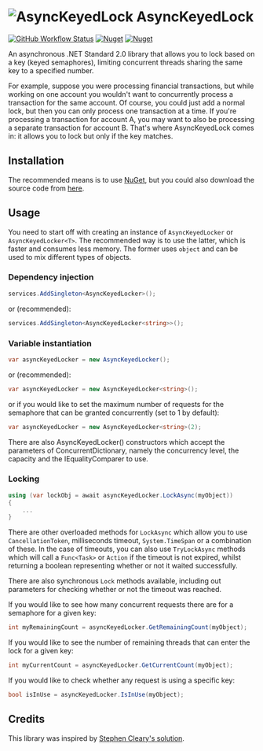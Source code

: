 # ![AsyncKeyedLock](https://raw.githubusercontent.com/MarkCiliaVincenti/AsyncKeyedLock/master/logo32.png) AsyncKeyedLock
[![GitHub Workflow Status](https://img.shields.io/github/workflow/status/MarkCiliaVincenti/AsyncKeyedLock/.NET?logo=github&style=for-the-badge)](https://actions-badge.atrox.dev/MarkCiliaVincenti/AsyncKeyedLock/goto?ref=master) [![Nuget](https://img.shields.io/nuget/v/AsyncKeyedLock?label=AsyncKeyedLock&logo=nuget&style=for-the-badge)](https://www.nuget.org/packages/AsyncKeyedLock) [![Nuget](https://img.shields.io/nuget/dt/AsyncKeyedLock?logo=nuget&style=for-the-badge)](https://www.nuget.org/packages/AsyncKeyedLock)

An asynchronous .NET Standard 2.0 library that allows you to lock based on a key (keyed semaphores), limiting concurrent threads sharing the same key to a specified number.

For example, suppose you were processing financial transactions, but while working on one account you wouldn't want to concurrently process a transaction for the same account. Of course, you could just add a normal lock, but then you can only process one transaction at a time. If you're processing a transaction for account A, you may want to also be processing a separate transaction for account B. That's where AsyncKeyedLock comes in: it allows you to lock but only if the key matches.

## Installation
The recommended means is to use [NuGet](https://www.nuget.org/packages/AsyncKeyedLock), but you could also download the source code from [here](https://github.com/MarkCiliaVincenti/AsyncKeyedLock/releases).

## Usage
You need to start off with creating an instance of `AsyncKeyedLocker` or `AsyncKeyedLocker<T>`. The recommended way is to use the latter, which is faster and consumes less memory. The former uses `object` and can be used to mix different types of objects.

### Dependency injection
```csharp
services.AddSingleton<AsyncKeyedLocker>();
```

or (recommended):

```csharp
services.AddSingleton<AsyncKeyedLocker<string>>();
```

### Variable instantiation
```csharp
var asyncKeyedLocker = new AsyncKeyedLocker();
```

or (recommended):

```csharp
var asyncKeyedLocker = new AsyncKeyedLocker<string>();
```

or if you would like to set the maximum number of requests for the semaphore that can be granted concurrently (set to 1 by default):

```csharp
var asyncKeyedLocker = new AsyncKeyedLocker<string>(2);
```

There are also AsyncKeyedLocker<TKey>() constructors which accept the parameters of ConcurrentDictionary, namely the concurrency level, the capacity and the IEqualityComparer<TKey> to use.

### Locking
```csharp
using (var lockObj = await asyncKeyedLocker.LockAsync(myObject))
{
	...
}
```

There are other overloaded methods for `LockAsync` which allow you to use `CancellationToken`, milliseconds timeout, `System.TimeSpan` or a combination of these. In the case of timeouts, you can also use `TryLockAsync` methods which will call a `Func<Task>` or `Action` if the timeout is not expired, whilst returning a boolean representing whether or not it waited successfully.

There are also synchronous `Lock` methods available, including out parameters for checking whether or not the timeout was reached.

If you would like to see how many concurrent requests there are for a semaphore for a given key:
```csharp
int myRemainingCount = asyncKeyedLocker.GetRemainingCount(myObject);
```

If you would like to see the number of remaining threads that can enter the lock for a given key:
```csharp
int myCurrentCount = asyncKeyedLocker.GetCurrentCount(myObject);
```

If you would like to check whether any request is using a specific key:
```csharp
bool isInUse = asyncKeyedLocker.IsInUse(myObject);
```

## Credits
This library was inspired by [Stephen Cleary's solution](https://stackoverflow.com/questions/31138179/asynchronous-locking-based-on-a-key/31194647#31194647).
